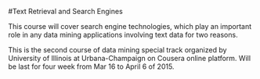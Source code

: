 #Text Retrieval and Search Engines

This course will cover search engine technologies, which play an important role in any data mining applications involving text data for two reasons.  

This is the second course of data mining special track organized by University of Illinois at Urbana-Champaign on Cousera online platform. Will be last for four week from Mar 16 to April 6 of 2015.
